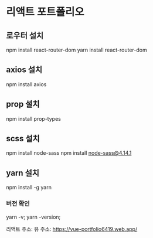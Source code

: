 # 리액트 포트폴리오

## 로우터 설치
npm install react-router-dom
yarn install react-router-dom

## axios 설치
npm install axios

## prop 설치
npm install  prop-types

## scss 설치
npm install node-sass
npm install node-sass@4.14.1

## yarn 설치
npm install -g yarn

### 버전 확인
yarn -v;
yarn -version;

리액트 주소: 
뷰 주소: https://vue-portfolio6419.web.app/